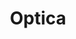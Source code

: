 ---
title: "Optica"
url: /ciudad-autonoma-de-buenos-aires/optica-avenida-general-las-heras/
shop: óptico
---